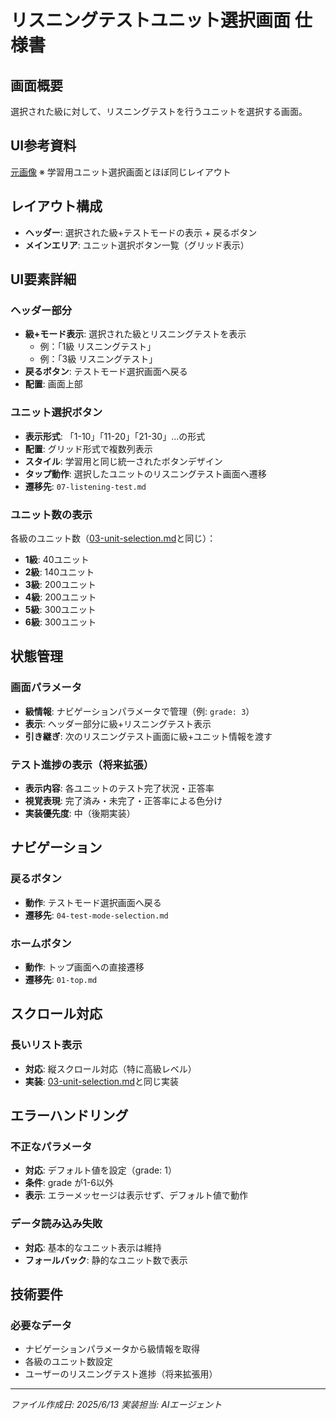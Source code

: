 # リスニングテストユニット選択画面 仕様書

## 画面概要
選択された級に対して、リスニングテストを行うユニットを選択する画面。

## UI参考資料
[元画像](../../docs/original-materials/ユニット選択.png)
※ 学習用ユニット選択画面とほぼ同じレイアウト

## レイアウト構成
- **ヘッダー**: 選択された級+テストモードの表示 + 戻るボタン
- **メインエリア**: ユニット選択ボタン一覧（グリッド表示）

## UI要素詳細

### ヘッダー部分
- **級+モード表示**: 選択された級とリスニングテストを表示
  - 例：「1級 リスニングテスト」
  - 例：「3級 リスニングテスト」
- **戻るボタン**: テストモード選択画面へ戻る
- **配置**: 画面上部

### ユニット選択ボタン
- **表示形式**: 「1-10」「11-20」「21-30」...の形式
- **配置**: グリッド形式で複数列表示
- **スタイル**: 学習用と同じ統一されたボタンデザイン
- **タップ動作**: 選択したユニットのリスニングテスト画面へ遷移
- **遷移先**: `07-listening-test.md`

### ユニット数の表示
各級のユニット数（[03-unit-selection.md](./03-unit-selection.md)と同じ）：
- **1級**: 40ユニット
- **2級**: 140ユニット
- **3級**: 200ユニット
- **4級**: 200ユニット
- **5級**: 300ユニット
- **6級**: 300ユニット

## 状態管理

### 画面パラメータ
- **級情報**: ナビゲーションパラメータで管理（例: `grade: 3`）
- **表示**: ヘッダー部分に級+リスニングテスト表示
- **引き継ぎ**: 次のリスニングテスト画面に級+ユニット情報を渡す

### テスト進捗の表示（将来拡張）
- **表示内容**: 各ユニットのテスト完了状況・正答率
- **視覚表現**: 完了済み・未完了・正答率による色分け
- **実装優先度**: 中（後期実装）

## ナビゲーション

### 戻るボタン
- **動作**: テストモード選択画面へ戻る
- **遷移先**: `04-test-mode-selection.md`

### ホームボタン
- **動作**: トップ画面への直接遷移
- **遷移先**: `01-top.md`

## スクロール対応

### 長いリスト表示
- **対応**: 縦スクロール対応（特に高級レベル）
- **実装**: [03-unit-selection.md](./03-unit-selection.md)と同じ実装

## エラーハンドリング

### 不正なパラメータ
- **対応**: デフォルト値を設定（grade: 1）
- **条件**: grade が1-6以外
- **表示**: エラーメッセージは表示せず、デフォルト値で動作

### データ読み込み失敗
- **対応**: 基本的なユニット表示は維持
- **フォールバック**: 静的なユニット数で表示

## 技術要件

### 必要なデータ
- ナビゲーションパラメータから級情報を取得
- 各級のユニット数設定
- ユーザーのリスニングテスト進捗（将来拡張用）

---
*ファイル作成日: 2025/6/13*
*実装担当: AIエージェント*